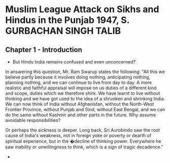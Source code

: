 # Muslim League Attack on Sikhs and Hindus in the Punjab 1947, S. GURBACHAN SINGH TALIB

## Chapter 1 - Introduction

- But Hindu India remains confused and even unconcerned? 

In answering this question, Mr. Ram Swarup states the following: "All this we believe partly because it involves doing nothing, anticipating nothing, planning nothing, and we can continue to live from day to day.  A more realistic and faithful appraisal will impose on us duties of a different kind and scope, duties which we therefore shirk.  We have learnt to live without thinking and we have got used to the idea of a shrunken and shrinking India.  We can now think of India without Afghanistan, without the North-West Frontier Province, without Punjab and Sind, without East Bengal, and we can do the same without Kashmir and other parts in the future.  Why assume avoidable responsibilities?

Or perhaps the sickness is deeper.  Long back, Sri Aurobindo saw the root cause of India's weakness, not in foreign yoke or poverty or dearth of spiritual experience, but in the �decline of thinking power. Everywhere he saw inability or unwillingness to think, which is a sign of tragic decadence."

- 